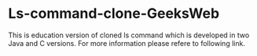 Ls-command-clone-GeeksWeb
=========================

This is education version of cloned ls command which is developed in two Java and C versions.
For more information please refere to following link.
